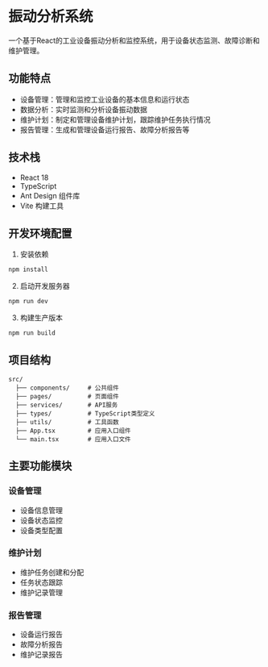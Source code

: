 # 振动分析系统

一个基于React的工业设备振动分析和监控系统，用于设备状态监测、故障诊断和维护管理。

## 功能特点

- 设备管理：管理和监控工业设备的基本信息和运行状态
- 数据分析：实时监测和分析设备振动数据
- 维护计划：制定和管理设备维护计划，跟踪维护任务执行情况
- 报告管理：生成和管理设备运行报告、故障分析报告等

## 技术栈

- React 18
- TypeScript
- Ant Design 组件库
- Vite 构建工具

## 开发环境配置

1. 安装依赖
```bash
npm install
```

2. 启动开发服务器
```bash
npm run dev
```

3. 构建生产版本
```bash
npm run build
```

## 项目结构

```
src/
  ├── components/     # 公共组件
  ├── pages/          # 页面组件
  ├── services/       # API服务
  ├── types/          # TypeScript类型定义
  ├── utils/          # 工具函数
  ├── App.tsx         # 应用入口组件
  └── main.tsx        # 应用入口文件
```

## 主要功能模块

### 设备管理
- 设备信息管理
- 设备状态监控
- 设备类型配置

### 维护计划
- 维护任务创建和分配
- 任务状态跟踪
- 维护记录管理

### 报告管理
- 设备运行报告
- 故障分析报告
- 维护记录报告